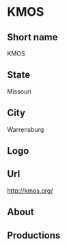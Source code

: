 # KMOS

## Short name

KMOS

## State

Missouri

## City

Warrensburg

## Logo



## Url

http://kmos.org/

## About



## Productions


